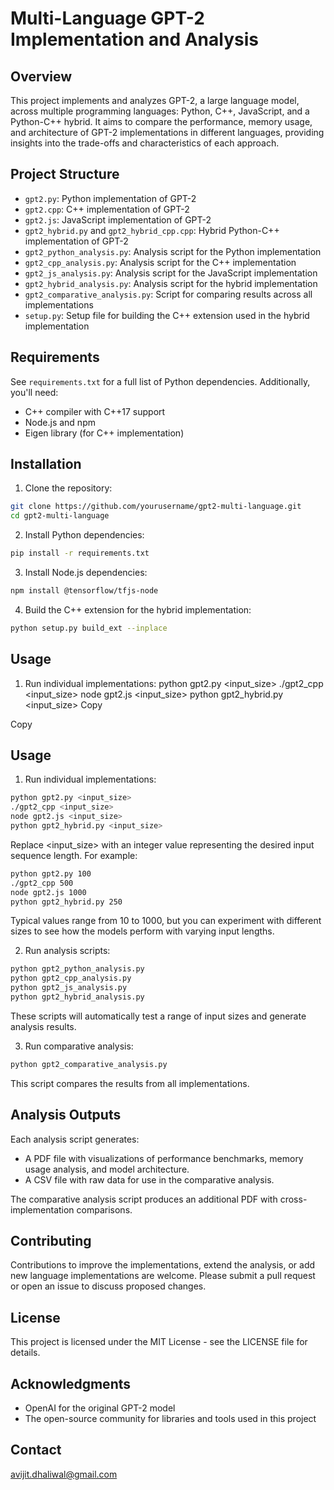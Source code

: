 # Multi-Language GPT-2 Implementation and Analysis

## Overview

This project implements and analyzes GPT-2, a large language model, across multiple programming languages: Python, C++, JavaScript, and a Python-C++ hybrid. It aims to compare the performance, memory usage, and architecture of GPT-2 implementations in different languages, providing insights into the trade-offs and characteristics of each approach.

## Project Structure

- `gpt2.py`: Python implementation of GPT-2
- `gpt2.cpp`: C++ implementation of GPT-2
- `gpt2.js`: JavaScript implementation of GPT-2
- `gpt2_hybrid.py` and `gpt2_hybrid_cpp.cpp`: Hybrid Python-C++ implementation of GPT-2
- `gpt2_python_analysis.py`: Analysis script for the Python implementation
- `gpt2_cpp_analysis.py`: Analysis script for the C++ implementation
- `gpt2_js_analysis.py`: Analysis script for the JavaScript implementation
- `gpt2_hybrid_analysis.py`: Analysis script for the hybrid implementation
- `gpt2_comparative_analysis.py`: Script for comparing results across all implementations
- `setup.py`: Setup file for building the C++ extension used in the hybrid implementation

## Requirements

See `requirements.txt` for a full list of Python dependencies. Additionally, you'll need:

- C++ compiler with C++17 support
- Node.js and npm
- Eigen library (for C++ implementation)

## Installation

1. Clone the repository:
```bash
git clone https://github.com/yourusername/gpt2-multi-language.git
cd gpt2-multi-language
```

2. Install Python dependencies:
```bash
pip install -r requirements.txt
```

3. Install Node.js dependencies:
```bash
npm install @tensorflow/tfjs-node
```

4. Build the C++ extension for the hybrid implementation:
```bash
python setup.py build_ext --inplace
```
## Usage

1. Run individual implementations:
python gpt2.py <input_size>
./gpt2_cpp <input_size>
node gpt2.js <input_size>
python gpt2_hybrid.py <input_size>
Copy


Copy

## Usage

1. Run individual implementations:
```bash
python gpt2.py <input_size>
./gpt2_cpp <input_size>
node gpt2.js <input_size>
python gpt2_hybrid.py <input_size>
```

Replace <input_size> with an integer value representing the desired input sequence length. 
For example:

```bash
python gpt2.py 100
./gpt2_cpp 500
node gpt2.js 1000
python gpt2_hybrid.py 250
```

Typical values range from 10 to 1000, but you can experiment with different sizes to see how 
the models perform with varying input lengths.

2. Run analysis scripts:
```bash
python gpt2_python_analysis.py
python gpt2_cpp_analysis.py
python gpt2_js_analysis.py
python gpt2_hybrid_analysis.py
```

These scripts will automatically test a range of input sizes and generate analysis results.

3. Run comparative analysis:
```bash
python gpt2_comparative_analysis.py
```

This script compares the results from all implementations.

## Analysis Outputs

Each analysis script generates:
- A PDF file with visualizations of performance benchmarks, memory usage analysis, and model architecture.
- A CSV file with raw data for use in the comparative analysis.

The comparative analysis script produces an additional PDF with cross-implementation comparisons.

## Contributing

Contributions to improve the implementations, extend the analysis, or add new language implementations are welcome. Please submit a pull request or open an issue to discuss proposed changes.

## License

This project is licensed under the MIT License - see the LICENSE file for details.

## Acknowledgments

- OpenAI for the original GPT-2 model
- The open-source community for libraries and tools used in this project

## Contact

avijit.dhaliwal@gmail.com